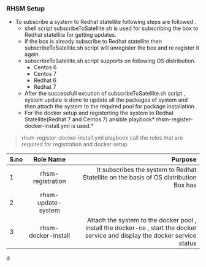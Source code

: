 ### RHSM Setup

- To subscribe a system to Redhat statellite following steps are followed . 
    - shell script subscribeToSatellite.sh is used for subscribing the box to Redhat statellite for getting updates. 
	- if the box is already subscribe to Redhat statellite then subscribeToSatellite.sh script will unregister the box and re register it again.
	- subscribeToSatellite.sh script supports on following OS distribution.
	 	- Centos 6
	 	- Centos 7
		- Redhat 6
	 	- Redhat 7
	- After the successfull excution of subscribeToSatellite.sh script , system update is done to update all the packages of system and then attach the system to the required pool for package installation.
	- For the docker setup  and registerting the system to Redhat Statellite(Redhat 7 and Centos 7)  ansible playbook* rhsm-register-docker-install.yml  is used.*
> rhsm-register-docker-install.yml playbook call the roles that are required for registration and docker setup


| S.no|      Role Name    |Purpose|
|----------|:-------------:|------:|
| 1	|  rhsm-registration	| It subscribes  the system to Redhat Statellite on the basis of OS distribution Box has |
| 2 	|  rhsm-update-system|  | Checks the system kernal version and update the sytem and display the updated the kernal version |
| 3 	|  rhsm-docker-install 	| Attach the system to the docker pool , install the docker-ce , start the docker service and display the docker service status|
d
